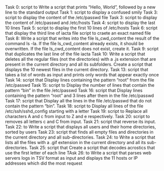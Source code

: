 Task 0: script to Write a script that prints “Hello, World”, followed by a new line to the standard output
Task 1: script to display a confused smily
Task 3: script to display the content of the /etc/passwd file
Task 3: script to display the content of /etc/passwd and /etc/hosts
Task 4: script to display the last 10 lines
Task 5: script to display the first 10 lines of /etc/hosts
Task 6: script that display the third line of iacta file
script to craete an exact named file
Task 8: Write a script that writes into the file ls_cwd_content the result of the command ls -la. If the file ls_cwd_content already exists, it should be overwritten. If the file ls_cwd_content does not exist, create it.
Task 9: script that duplicates the last line of the file iacta
Task 10: Write a script that deletes all the regular files (not the directories) with a .js extension that are present in the current directory and all its subfolders.
Create a script that displays the 10 newest files in the current directory.
Task 13: script that  takes a list of words as input and prints only words that appear exactly once
Task 14: script that Display lines containing the pattern “root” from the file /etc/passwd
Task 15: script to Display the number of lines that contain the pattern “bin” in the file /etc/passwd
Task 16: script that Display lines containing the pattern “root” and 3 lines after them in the file /etc/passwd
Task 17: script that Display all the lines in the file /etc/passwd that do not contain the pattern “bin”.
Task 18: script to Display all lines of the file /etc/ssh/sshd_config starting with a letter
Task 19: script to Replace all characters A and c from input to Z and e respectively.
Task 20: script to removes all letters c and C from input.
Task 21: script that reverse its input.
Task 22: to Write a script that displays all users and their home directories, sorted by users
Task 23: script that finds all empty files and directories in the current directory and all sub-directories.
Task 24: to Write a script that lists all the files with a .gif extension in the current directory and all its sub-directories.
Task 25: script that Create a script that decodes acrostics that use the first letter of each line
TAsk 26: to Write a script that parses web servers logs in TSV format as input and displays the 11 hosts or IP addresses which did the most request
